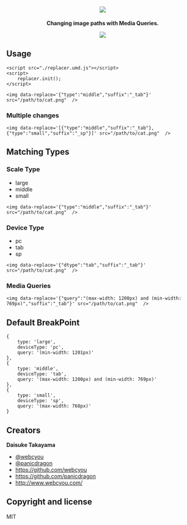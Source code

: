 <div align="center">
  <h1><img src="https://user-images.githubusercontent.com/1584153/150356282-e2c68c9d-910f-45b5-844e-2c91535dbe50.png" /></h1>
  <p>
    <strong>Changing image paths with Media Queries.</strong>
  </p>
  <img src="https://user-images.githubusercontent.com/1584153/150440375-4fe7996e-18d7-4a1e-8e8b-fea585911e09.gif" />
</div>

## Usage

```
<script src="./replacer.umd.js"></script>
<script>
    replacer.init();
</script>
```

```
<img data-replace='{"type":"middle","suffix":"_tab"}' src="/path/to/cat.png"  />
```

### Multiple changes

```
<img data-replace='[{"type":"middle","suffix":"_tab"}, {"type":"small","suffix":"_sp"}]' src="/path/to/cat.png"  />
```

## Matching Types

### Scale Type

- large
- middle
- small

```
<img data-replace='{"type":"middle","suffix":"_tab"}' src="/path/to/cat.png"  />
```

### Device Type

- pc
- tab
- sp

```
<img data-replace='{"dtype":"tab","suffix":"_tab"}' src="/path/to/cat.png"  />
```

### Media Queries

```
<img data-replace='{"query":"(max-width: 1200px) and (min-width: 769px)","suffix":"_tab"}' src="/path/to/cat.png"  />
```

## Default BreakPoint

```
{
    type: 'large',
    deviceType: 'pc',
    query: '(min-width: 1201px)'
},
{
    type: 'middle',
    deviceType: 'tab',
    query: '(max-width: 1200px) and (min-width: 769px)'
},
{
    type: 'small',
    deviceType: 'sp',
    query: '(max-width: 768px)'
}
```

## Creators

**Daisuke Takayama**
* [@webcyou](https://twitter.com/webcyou)
* [@panicdragon](https://twitter.com/panicdragon)
* <https://github.com/webcyou>
* <https://github.com/panicdragon>
* <http://www.webcyou.com/>

## Copyright and license
MIT
